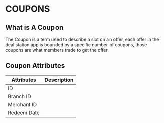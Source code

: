 # COUPONS

## What is A Coupon

The Coupon is a term used to describe a slot on an offer, each offer in the deal station app is bounded by a specific number of coupons, those coupons are what members trade to get the offer

## Coupon Attributes&#x20;

| Attributes  | Description |
| ----------- | ----------- |
| ID          |             |
| Branch ID   |             |
| Merchant ID |             |
| Redeem Date |             |

